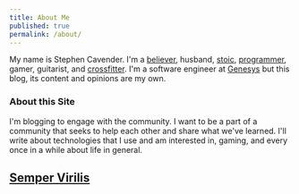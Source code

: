 ```yaml
---
title: About Me
published: true
permalink: /about/
---
```


My name is Stephen Cavender. I'm a [believer](https://nspire.church), husband, [stoic](http://aom.is/stoic), [programmer](https://github.com/StephenCavender), gamer, guitarist, and [crossfitter](http://bbzwestfield.com). I'm a software engineer at [Genesys](https://genesys.com) but this blog, its content and opinions are my own.

### About this Site
I'm blogging to engage with the community. I want to be a part of a community that seeks to help each other and share what we've learned. I'll write about technologies that I use and am interested in, gaming, and every once in a while about life in general.

## [Semper Virilis](https://www.artofmanliness.com/2014/06/09/semper-virilis-a-roadmap-to-manhood-in-the-21st-century/)
